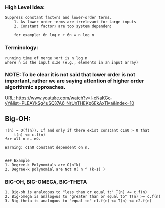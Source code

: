 ### High Level Idea: 
    Suppress constant factors and lower-order terms. 
        1. As lower order terms are irrelevant for large inputs
        2. Constant factors are too system dependent

        for example: 6n log n + 6n = n log n

### Terminology:
    running time of merge sort is n log n
    where n is the input size (e.g., elements in an input array)

### NOTE: To be clear it is not said that lower order is not important, rather we are saying attention of higher order algorithmic approaches.

URL: https://www.youtube.com/watch?v=l-cNaKGc-yY&list=PLEAYkSg4uSQ37A6_NrUnTHEKp6EkAxTMa&index=10


## Big-OH:
    T(n) = O(f(n)), If and only if there exist constant c1n0 > 0 that
        t(n) <= c.f(n)
    for all n >= n0.

    Warning: c1n0 constant dependent on n.


    ### Example
    1. Degree-k Polynomials are O(n^k)
    2. Degree-k polynomial are Not O( n ^ (k-1) )

### BIG-OH, BIG-OMEGA, BIG-THETA
    1. Big-oh is analogous to "less than or equal to" T(n) <= c.f(n)
    2. Big-omega is analogous to "greater than or equal to" T(n) >= c.f(n)
    3. Big-theta is analogous to "equal to" c1.f(n) <= T(n) <= c2.f(n)